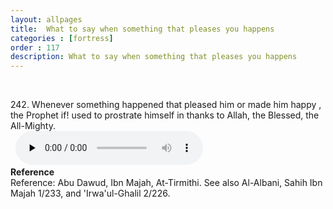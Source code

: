 ```yaml
---
layout: allpages
title:  What to say when something that pleases you happens
categories : [fortress]
order : 117
description: What to say when something that pleases you happens
---
```

&nbsp;
<div class="extra">
242. Whenever something happened that pleased him or made him happy , the Prophet if! used to prostrate himself in thanks to Allah, the Blessed, the All-Mighty. 
</div> 
&nbsp;
<audio controls  preload="none">
  <source src="{{ site.baseurl }}/audio/fortress/242.mp3" type="audio/mpeg">
Your browser does not support the audio element.
</audio>
&nbsp; 
<div class="duaextra" tabindex="0">
<div><strong>Reference</strong></div>
<div class="extra">
Reference: Abu Dawud, Ibn Majah, At-Tirmithi. See also Al-Albani, Sahih Ibn Majah 1/233, and 'Irwa'ul-Ghalil 2/226.
</div>
</div>
